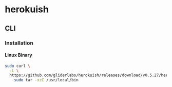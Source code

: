 # herokuish

## CLI

### Installation

#### Linux Binary

```sh
sudo curl \
  -L \
  https://github.com/gliderlabs/herokuish/releases/download/v0.5.27/herokuish_0.5.27_linux_x86_64.tgz | \
    sudo tar -xzC /usr/local/bin
```
